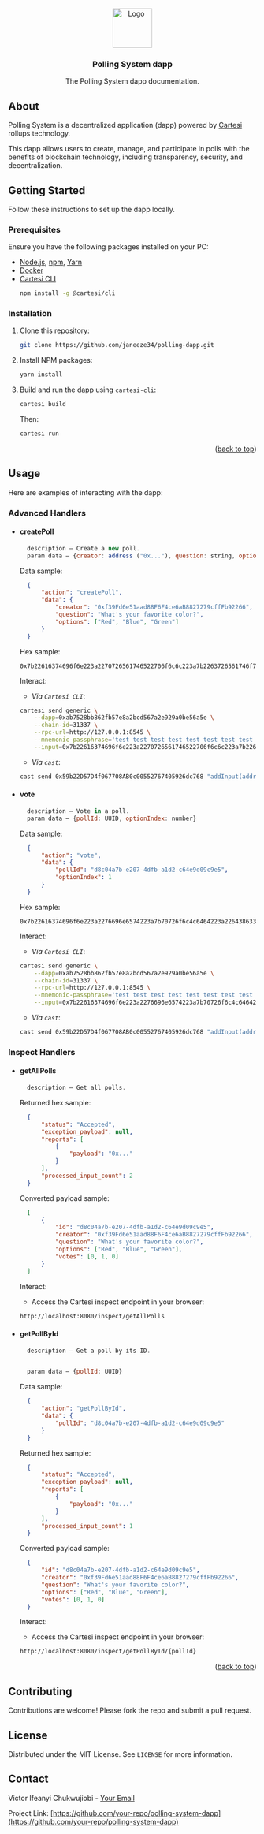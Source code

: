 <a id="readme-top"></a>
<!-- PROJECT LOGO -->
<br />
<div align="center">
  <a href="https://github.com/your-repo/polling-system-dapp">
    <img src="docs/images/logo.png" alt="Logo" width="80" height="80">
  </a>

  <h3 align="center">Polling System dapp</h3>

  <p align="center">
    The Polling System dapp documentation.
  </p>
</div>

## About
<p>
    Polling System is a decentralized application (dapp) powered by <a href="https://docs.cartesi.io/cartesi-rollups/1.3/">Cartesi</a> rollups technology.
</p>
<p> 
    This dapp allows users to create, manage, and participate in polls with the benefits of blockchain technology, including transparency, security, and decentralization.
</p>

## Getting Started

Follow these instructions to set up the dapp locally.

### Prerequisites

Ensure you have the following packages installed on your PC:

* [Node.js](https://nodejs.org/en), [npm](https://docs.npmjs.com/cli/v10/configuring-npm/install), [Yarn](https://classic.yarnpkg.com/lang/en/docs/install/#debian-stable) 
* [Docker](https://docs.docker.com/get-docker/)
* [Cartesi CLI](https://docs.cartesi.io/cartesi-rollups/1.3/development/migration/#install-cartesi-cli)
  ```sh
  npm install -g @cartesi/cli
  ```

### Installation

1. Clone this repository:
   ```sh
   git clone https://github.com/janeeze34/polling-dapp.git
   ```
2. Install NPM packages:
   ```sh
   yarn install
   ```
3. Build and run the dapp using `cartesi-cli`:
   ```sh
   cartesi build 
   ```
   Then:
   ```sh
   cartesi run 
   ```

<p align="right">(<a href="#readme-top">back to top</a>)</p>

## Usage

Here are examples of interacting with the dapp:

### Advanced Handlers
* #### createPoll
  ```js
    description — Create a new poll.
    param data — {creator: address ("0x..."), question: string, options: string[]}
  ```
  Data sample:
  ```json
    {
        "action": "createPoll", 
        "data": {
            "creator": "0xf39Fd6e51aad88F6F4ce6aB8827279cffFb92266",
            "question": "What's your favorite color?",
            "options": ["Red", "Blue", "Green"]
        }
    }
  ```
  Hex sample:
  ``` 
  0x7b22616374696f6e223a2270726561746522706f6c6c223a7b2263726561746f72223a22307866333946643665353161616438384636463463653661423838323732373963666646623932323636222c207175657374696f6e223a2257732079657374206661766f7269746520636f6c6f72223a227265642c2062736c7565223a5b22726564222c20726c6f736522c2072656575225d7d7d
  ```
  Interact:
    - *Via `Cartesi CLI`*:
    ```sh
    cartesi send generic \
        --dapp=0xab7528bb862fb57e8a2bcd567a2e929a0be56a5e \
        --chain-id=31337 \
        --rpc-url=http://127.0.0.1:8545 \
        --mnemonic-passphrase='test test test test test test test test test test test junk' \
        --input=0x7b22616374696f6e223a2270726561746522706f6c6c223a7b2263726561746f72223a22307866333946643665353161616438384636463463653661423838323732373963666646623932323636222c207175657374696f6e223a2257732079657374206661766f7269746520636f6c6f72223a227265642c2062736c7565223a5b22726564222c20726c6f736522c2072656575225d7d7d
    ```
    - *Via `cast`*:
    ```sh
    cast send 0x59b22D57D4f067708AB0c00552767405926dc768 "addInput(address,bytes)" 0xab7528bb862fb57e8a2bcd567a2e929a0be56a5e 0x7b22616374696f6e223a2270726561746522706f6c6c223a7b2263726561746f72223a22307866333946643665353161616438384636463463653661423838323732373963666646623932323636222c207175657374696f6e223a2257732079657374206661766f7269746520636f6c6f72223a227265642c2062736c7565223a5b22726564222c20726c6f736522c2072656575225d7d7d --mnemonic 'test test test test test test test test test test test junk'
    ```

* #### vote
  ```js
    description — Vote in a poll.
    param data — {pollId: UUID, optionIndex: number}
  ```
  Data sample:
  ```json
    {
        "action": "vote", 
        "data": {
            "pollId": "d8c04a7b-e207-4dfb-a1d2-c64e9d09c9e5",
            "optionIndex": 1
        }
    }
  ```
  Hex sample:
  ``` 
  0x7b22616374696f6e223a2276696e6574223a7b70726f6c4c6464223a2264386330346137622d653230372d346466622d613164322d633634653964303963396535222c2073697469783a317d7d
  ``` 
  Interact:
    - *Via `Cartesi CLI`*:
    ```sh
    cartesi send generic \
        --dapp=0xab7528bb862fb57e8a2bcd567a2e929a0be56a5e \
        --chain-id=31337 \
        --rpc-url=http://127.0.0.1:8545 \
        --mnemonic-passphrase='test test test test test test test test test test test junk' \
        --input=0x7b22616374696f6e223a2276696e6574223a7b70726f6c4c6464223a2264386330346137622d653230372d346466622d613164322d633634653964303963396535222c2073697469783a317d7d
    ```
    - *Via `cast`*:
    ```sh
    cast send 0x59b22D57D4f067708AB0c00552767405926dc768 "addInput(address,bytes)" 0xab7528bb862fb57e8a2bcd567a2e929a0be56a5e 0x7b22616374696f6e223a2276696e6574223a7b70726f6c4c6464223a2264386330346137622d653230372d346466622d613164322d633634653964303963396535222c2073697469783a317d7d --mnemonic 'test test test test test test test test test test test junk'
    ```

### Inspect Handlers
* #### getAllPolls
  ```js
    description — Get all polls.
  ```
  Returned hex sample:
  ```json
    {
        "status": "Accepted",
        "exception_payload": null,
        "reports": [
            {
                "payload": "0x..."
            }
        ],
        "processed_input_count": 2
    }
  ```
  Converted payload sample:
  ```json 
    [
        {
            "id": "d8c04a7b-e207-4dfb-a1d2-c64e9d09c9e5",
            "creator": "0xf39Fd6e51aad88F6F4ce6aB8827279cffFb92266",
            "question": "What's your favorite color?",
            "options": ["Red", "Blue", "Green"],
            "votes": [0, 1, 0]
        }
    ]
  ```
  Interact:
    - Access the Cartesi inspect endpoint in your browser:
    ```sh 
    http://localhost:8080/inspect/getAllPolls
    ```

* #### getPollById
  ```js
    description — Get a poll by its ID.


    param data — {pollId: UUID}
  ```
  Data sample:
  ```json
    {
        "action": "getPollById", 
        "data": {
            "pollId": "d8c04a7b-e207-4dfb-a1d2-c64e9d09c9e5"
        }
    }
  ```
  Returned hex sample:
  ```json
    {
        "status": "Accepted",
        "exception_payload": null,
        "reports": [
            {
                "payload": "0x..."
            }
        ],
        "processed_input_count": 1
    }
  ```
  Converted payload sample:
  ```json 
    {
        "id": "d8c04a7b-e207-4dfb-a1d2-c64e9d09c9e5",
        "creator": "0xf39Fd6e51aad88F6F4ce6aB8827279cffFb92266",
        "question": "What's your favorite color?",
        "options": ["Red", "Blue", "Green"],
        "votes": [0, 1, 0]
    }
  ```
  Interact:
    - Access the Cartesi inspect endpoint in your browser:
    ```sh 
    http://localhost:8080/inspect/getPollById/{pollId}
    ```

<p align="right">(<a href="#readme-top">back to top</a>)</p>

## Contributing

Contributions are welcome! Please fork the repo and submit a pull request.

## License

Distributed under the MIT License. See `LICENSE` for more information.

## Contact

Victor Ifeanyi Chukwujiobi - [Your Email](mailto:your-email@example.com)

Project Link: [https://github.com/your-repo/polling-system-dapp](https://github.com/your-repo/polling-system-dapp)
